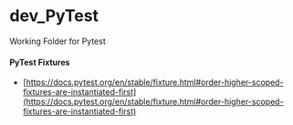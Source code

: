 # dev_PyTest
Working Folder for Pytest

#### PyTest Fixtures
- [https://docs.pytest.org/en/stable/fixture.html#order-higher-scoped-fixtures-are-instantiated-first](https://docs.pytest.org/en/stable/fixture.html#order-higher-scoped-fixtures-are-instantiated-first)

